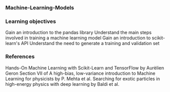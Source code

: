 ### Machine-Learning-Models

### Learning objectives
Gain an introduction to the pandas library
Understand the main steps involved in training a machine learning model
Gain an introduction to scikit-learn's API
Understand the need to generate a training and validation set


### References
Hands-On Machine Learning with Scikit-Learn and TensorFlow by Aurèlien Geron
Section VII of A high-bias, low-variance introduction to Machine Learning for physicists by P. Mehta et al.
Searching for exotic particles in high-energy physics with deep learning by Baldi et al.
